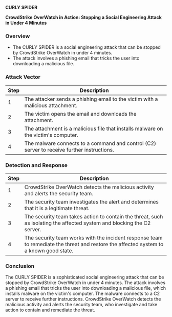 **CURLY SPIDER**

**CrowdStrike OverWatch in Action: Stopping a Social Engineering Attack in Under 4 Minutes**

### Overview

*   The CURLY SPIDER is a social engineering attack that can be stopped by CrowdStrike OverWatch in under 4 minutes.
*   The attack involves a phishing email that tricks the user into downloading a malicious file.

### Attack Vector

| **Step** | **Description** |
| --- | --- |
| 1 | The attacker sends a phishing email to the victim with a malicious attachment. |
| 2 | The victim opens the email and downloads the attachment. |
| 3 | The attachment is a malicious file that installs malware on the victim's computer. |
| 4 | The malware connects to a command and control (C2) server to receive further instructions. |

### Detection and Response

| **Step** | **Description** |
| --- | --- |
| 1 | CrowdStrike OverWatch detects the malicious activity and alerts the security team. |
| 2 | The security team investigates the alert and determines that it is a legitimate threat. |
| 3 | The security team takes action to contain the threat, such as isolating the affected system and blocking the C2 server. |
| 4 | The security team works with the incident response team to remediate the threat and restore the affected system to a known good state. |

### Conclusion

The CURLY SPIDER is a sophisticated social engineering attack that can be stopped by CrowdStrike OverWatch in under 4 minutes. The attack involves a phishing email that tricks the user into downloading a malicious file, which installs malware on the victim's computer. The malware connects to a C2 server to receive further instructions. CrowdStrike OverWatch detects the malicious activity and alerts the security team, who investigate and take action to contain and remediate the threat.